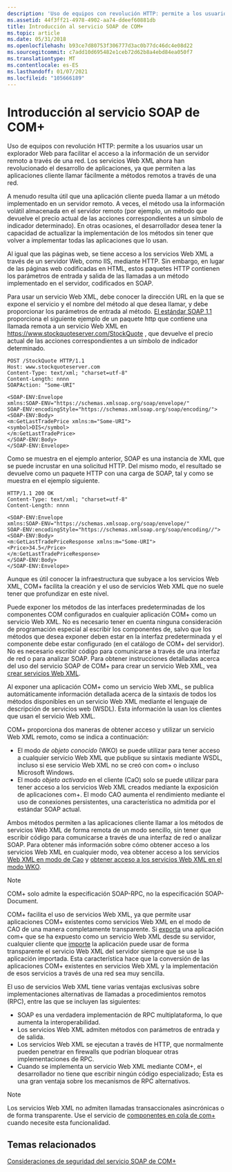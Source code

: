 ```yaml
---
description: 'Uso de equipos con revolución HTTP: permite a los usuarios usar un explorador Web para facilitar el acceso a la información de un servidor remoto a través de una red.'
ms.assetid: 44f3ff21-4978-4902-aa74-ddeef60881db
title: Introducción al servicio SOAP de COM+
ms.topic: article
ms.date: 05/31/2018
ms.openlocfilehash: b93ce7d80753f306777d3ac0b77dc46dc4e08d22
ms.sourcegitcommit: c7add10d695482e1ceb72d62b8a4ebd84ea050f7
ms.translationtype: MT
ms.contentlocale: es-ES
ms.lasthandoff: 01/07/2021
ms.locfileid: "105666189"
---
```

# <a name="com-soap-service-overview"></a>Introducción al servicio SOAP de COM+

Uso de equipos con revolución HTTP: permite a los usuarios usar un explorador Web para facilitar el acceso a la información de un servidor remoto a través de una red. Los servicios Web XML ahora han revolucionado el desarrollo de aplicaciones, ya que permiten a las aplicaciones cliente llamar fácilmente a métodos remotos a través de una red.

A menudo resulta útil que una aplicación cliente pueda llamar a un método implementado en un servidor remoto. A veces, el método usa la información volátil almacenada en el servidor remoto (por ejemplo, un método que devuelve el precio actual de las acciones correspondientes a un símbolo de indicador determinado). En otras ocasiones, el desarrollador desea tener la capacidad de actualizar la implementación de los métodos sin tener que volver a implementar todas las aplicaciones que lo usan.

Al igual que las páginas web, se tiene acceso a los servicios Web XML a través de un servidor Web, como IIS, mediante HTTP. Sin embargo, en lugar de las páginas web codificadas en HTML, estos paquetes HTTP contienen los parámetros de entrada y salida de las llamadas a un método implementado en el servidor, codificados en SOAP.

Para usar un servicio Web XML, debe conocer la dirección URL en la que se expone el servicio y el nombre del método al que desea llamar, y debe proporcionar los parámetros de entrada al método. [El estándar SOAP 1,1](https://www.w3.org/TR/SOAP/) proporciona el siguiente ejemplo de un paquete http que contiene una llamada remota a un servicio Web XML en https://www.stockquoteserver.com/StockQuote , que devuelve el precio actual de las acciones correspondientes a un símbolo de indicador determinado.

``` syntax
POST /StockQuote HTTP/1.1
Host: www.stockquoteserver.com
Content-Type: text/xml; "charset=utf-8"
Content-Length: nnnn
SOAPAction: "Some-URI"

<SOAP-ENV:Envelope
xmlns:SOAP-ENV="https://schemas.xmlsoap.org/soap/envelope/"
SOAP-ENV:encodingStyle="https://schemas.xmlsoap.org/soap/encoding/">
<SOAP-ENV:Body>
<m:GetLastTradePrice xmlns:m="Some-URI">
<symbol>DIS</symbol>
</m:GetLastTradePrice>
</SOAP-ENV:Body>
</SOAP-ENV:Envelope>
```

Como se muestra en el ejemplo anterior, SOAP es una instancia de XML que se puede incrustar en una solicitud HTTP. Del mismo modo, el resultado se devuelve como un paquete HTTP con una carga de SOAP, tal y como se muestra en el ejemplo siguiente.

``` syntax
HTTP/1.1 200 OK
Content-Type: text/xml; "charset=utf-8"
Content-Length: nnnn

<SOAP-ENV:Envelope
xmlns:SOAP-ENV="https://schemas.xmlsoap.org/soap/envelope/"
SOAP-ENV:encodingStyle="https://schemas.xmlsoap.org/soap/encoding//">
<SOAP-ENV:Body>
<m:GetLastTradePriceResponse xmlns:m="Some-URI">
<Price>34.5</Price>
</m:GetLastTradePriceResponse>
</SOAP-ENV:Body>
</SOAP-ENV:Envelope>
```

Aunque es útil conocer la infraestructura que subyace a los servicios Web XML, COM+ facilita la creación y el uso de servicios Web XML que no suele tener que profundizar en este nivel.

Puede exponer los métodos de las interfaces predeterminadas de los componentes COM configurados en cualquier aplicación COM+ como un servicio Web XML. No es necesario tener en cuenta ninguna consideración de programación especial al escribir los componentes de, salvo que los métodos que desea exponer deben estar en la interfaz predeterminada y el componente debe estar configurado (en el catálogo de COM+ del servidor). No es necesario escribir código para comunicarse a través de una interfaz de red o para analizar SOAP. Para obtener instrucciones detalladas acerca del uso del servicio SOAP de COM+ para crear un servicio Web XML, vea [crear servicios Web XML](creating-xml-web-services.md).

Al exponer una aplicación COM+ como un servicio Web XML, se publica automáticamente información detallada acerca de la sintaxis de todos los métodos disponibles en un servicio Web XML mediante el lenguaje de descripción de servicios web (WSDL). Esta información la usan los clientes que usan el servicio Web XML.

COM+ proporciona dos maneras de obtener acceso y utilizar un servicio Web XML remoto, como se indica a continuación:

-   El modo *de objeto conocido* (WKO) se puede utilizar para tener acceso a cualquier servicio Web XML que publique su sintaxis mediante WSDL, incluso si ese servicio Web XML no se creó con com+ o incluso Microsoft Windows.
-   El modo *objeto activado* en el cliente (CaO) solo se puede utilizar para tener acceso a los servicios Web XML creados mediante la exposición de aplicaciones com+. El modo CAO aumenta el rendimiento mediante el uso de conexiones persistentes, una característica no admitida por el estándar SOAP actual.

Ambos métodos permiten a las aplicaciones cliente llamar a los métodos de servicios Web XML de forma remota de un modo sencillo, sin tener que escribir código para comunicarse a través de una interfaz de red o analizar SOAP. Para obtener más información sobre cómo obtener acceso a los servicios Web XML en cualquier modo, vea obtener acceso a los servicios [Web XML en modo de Cao](accessing-xml-web-services-in-cao-mode.md) y [obtener acceso a los servicios Web XML en el modo WKO](accessing-xml-web-services-in-wko-mode.md).

> [!Note]  
> COM+ solo admite la especificación SOAP-RPC, no la especificación SOAP-Document.

 

COM+ facilita el uso de servicios Web XML, ya que permite usar aplicaciones COM+ existentes como servicios Web XML en el modo de CAO de una manera completamente transparente. Si [exporta](exporting-a-soap-enabled-application.md) una aplicación com+ que se ha expuesto como un servicio Web XML desde su servidor, cualquier cliente que [importe](importing-a-soap-enabled-application.md) la aplicación puede usar de forma transparente el servicio Web XML del servidor siempre que se use la aplicación importada. Esta característica hace que la conversión de las aplicaciones COM+ existentes en servicios Web XML y la implementación de esos servicios a través de una red sea muy sencilla.

El uso de servicios Web XML tiene varias ventajas exclusivas sobre implementaciones alternativas de llamadas a procedimientos remotos (RPC), entre las que se incluyen las siguientes:

-   SOAP es una verdadera implementación de RPC multiplataforma, lo que aumenta la interoperabilidad.
-   Los servicios Web XML admiten métodos con parámetros de entrada y de salida.
-   Los servicios Web XML se ejecutan a través de HTTP, que normalmente pueden penetrar en firewalls que podrían bloquear otras implementaciones de RPC.
-   Cuando se implementa un servicio Web XML mediante COM+, el desarrollador no tiene que escribir ningún código especializado; Esta es una gran ventaja sobre los mecanismos de RPC alternativos.

> [!Note]  
> Los servicios Web XML no admiten llamadas transaccionales asincrónicas o de forma transparente. Use el servicio de [componentes en cola de com+](com--queued-components.md) cuando necesite esta funcionalidad.

 

## <a name="related-topics"></a>Temas relacionados

<dl> <dt>

[Consideraciones de seguridad del servicio SOAP de COM+](com--soap-service-security-considerations.md)
</dt> </dl>

 

 




